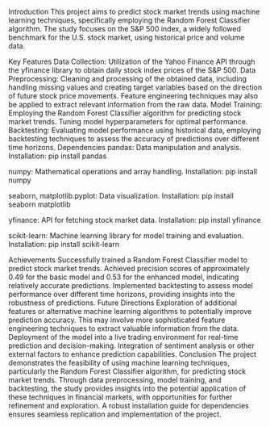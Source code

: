 Introduction
This project aims to predict stock market trends using machine learning techniques, specifically employing the Random Forest Classifier algorithm. The study focuses on the S&P 500 index, a widely followed benchmark for the U.S. stock market, using historical price and volume data.

Key Features
Data Collection: Utilization of the Yahoo Finance API through the yfinance library to obtain daily stock index prices of the S&P 500.
Data Preprocessing: Cleaning and processing of the obtained data, including handling missing values and creating target variables based on the direction of future stock price movements. Feature engineering techniques may also be applied to extract relevant information from the raw data.
Model Training: Employing the Random Forest Classifier algorithm for predicting stock market trends. Tuning model hyperparameters for optimal performance.
Backtesting: Evaluating model performance using historical data, employing backtesting techniques to assess the accuracy of predictions over different time horizons.
Dependencies
pandas: Data manipulation and analysis.
Installation: pip install pandas

numpy: Mathematical operations and array handling.
Installation: pip install numpy

seaborn, matplotlib.pyplot: Data visualization.
Installation: pip install seaborn matplotlib

yfinance: API for fetching stock market data.
Installation: pip install yfinance

scikit-learn: Machine learning library for model training and evaluation.
Installation: pip install scikit-learn

Achievements
Successfully trained a Random Forest Classifier model to predict stock market trends.
Achieved precision scores of approximately 0.49 for the basic model and 0.53 for the enhanced model, indicating relatively accurate predictions.
Implemented backtesting to assess model performance over different time horizons, providing insights into the robustness of predictions.
Future Directions
Exploration of additional features or alternative machine learning algorithms to potentially improve prediction accuracy. This may involve more sophisticated feature engineering techniques to extract valuable information from the data.
Deployment of the model into a live trading environment for real-time prediction and decision-making.
Integration of sentiment analysis or other external factors to enhance prediction capabilities.
Conclusion
The project demonstrates the feasibility of using machine learning techniques, particularly the Random Forest Classifier algorithm, for predicting stock market trends. Through data preprocessing, model training, and backtesting, the study provides insights into the potential application of these techniques in financial markets, with opportunities for further refinement and exploration. A robust installation guide for dependencies ensures seamless replication and implementation of the project.
